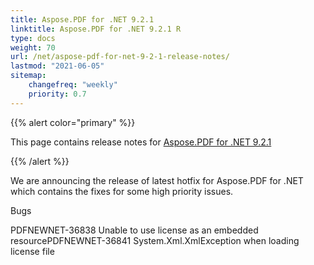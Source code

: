 ```yaml
---
title: Aspose.PDF for .NET 9.2.1
linktitle: Aspose.PDF for .NET 9.2.1 R
type: docs
weight: 70
url: /net/aspose-pdf-for-net-9-2-1-release-notes/
lastmod: "2021-06-05"
sitemap:
    changefreq: "weekly"
    priority: 0.7
---
```


{{% alert color="primary" %}}

This page contains release notes for [Aspose.PDF for .NET 9.2.1](https://downloads.aspose.com/pdf/net/new-releases/aspose.pdf-for-.net-9.2.1/)

{{% /alert %}}

We are announcing the release of latest hotfix for Aspose.PDF for .NET which contains the fixes for some high priority issues.

Bugs

PDFNEWNET-36838 Unable to use license as an embedded resourcePDFNEWNET-36841 System.Xml.XmlException when loading license file
